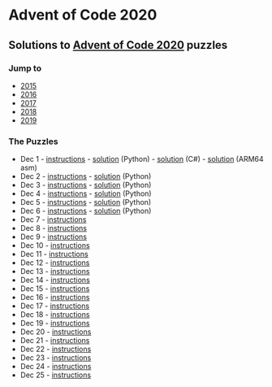 # Advent of Code 2020

## Solutions to [Advent of Code 2020](https://adventofcode.com/2020/) puzzles

### Jump to
- [2015](https://github.com/SSteve/AdventOfCode/tree/master/Advent2015)
- [2016](https://github.com/SSteve/AdventOfCode/tree/master/Advent2016)
- [2017](https://github.com/SSteve/AdventOfCode/tree/master/Advent2017)
- [2018](https://github.com/SSteve/AdventOfCode/tree/master/Advent2018)
- [2019](https://github.com/SSteve/AdventOfCode/tree/master/Advent2019)

### The Puzzles
- Dec 1 - [instructions](http://adventofcode.com/2020/day/1) - [solution](./1.py) (Python) - [solution](./Day1/Day1/Program.cs) (C#) - [solution](./1.S) (ARM64 asm)
- Dec 2 - [instructions](http://adventofcode.com/2020/day/2) - [solution](./2.py) (Python)
- Dec 3 - [instructions](http://adventofcode.com/2020/day/3) - [solution](./3.py) (Python)
- Dec 4 - [instructions](http://adventofcode.com/2020/day/4) - [solution](./4.py) (Python)
- Dec 5 - [instructions](http://adventofcode.com/2020/day/5) - [solution](./5.py) (Python)
- Dec 6 - [instructions](http://adventofcode.com/2020/day/6) - [solution](./6.py) (Python)
- Dec 7 - [instructions](http://adventofcode.com/2020/day/7)
- Dec 8 - [instructions](http://adventofcode.com/2020/day/8)
- Dec 9 - [instructions](http://adventofcode.com/2020/day/9)
- Dec 10 - [instructions](http://adventofcode.com/2020/day/10)
- Dec 11 - [instructions](http://adventofcode.com/2020/day/11)
- Dec 12 - [instructions](http://adventofcode.com/2020/day/12)
- Dec 13 - [instructions](http://adventofcode.com/2020/day/13)
- Dec 14 - [instructions](http://adventofcode.com/2020/day/14)
- Dec 15 - [instructions](http://adventofcode.com/2020/day/15)
- Dec 16 - [instructions](http://adventofcode.com/2020/day/16)
- Dec 17 - [instructions](http://adventofcode.com/2020/day/17)
- Dec 18 - [instructions](http://adventofcode.com/2020/day/18)
- Dec 19 - [instructions](http://adventofcode.com/2020/day/19)
- Dec 20 - [instructions](http://adventofcode.com/2020/day/20)
- Dec 21 - [instructions](http://adventofcode.com/2020/day/21)
- Dec 22 - [instructions](http://adventofcode.com/2020/day/22)
- Dec 23 - [instructions](http://adventofcode.com/2020/day/23)
- Dec 24 - [instructions](http://adventofcode.com/2020/day/24)
- Dec 25 - [instructions](http://adventofcode.com/2020/day/25)
